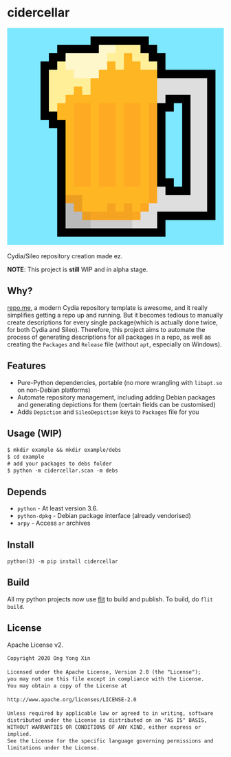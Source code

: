 # cidercellar

![logo](https://raw.githubusercontent.com/ongyx/cidercellar/master/logo.png "cidercellar")

Cydia/Sileo repository creation made ez.

**NOTE**: This project is **still** WIP and in alpha stage.

## Why?
[repo.me](https://github.com/syns/repo.me), a modern Cydia repository template is awesome, and it really simplifies getting a repo up and running.
But it becomes tedious to manually create descriptions for every single package(which is actually done twice, for both Cydia and Sileo).
Therefore, this project aims to automate the process of generating descriptions for all packages in a repo, as well as creating the `Packages` and `Release`  file (without `apt`, especially on Windows).

## Features
- Pure-Python dependencies, portable (no more wrangling with `libapt.so` on non-Debian platforms)
- Automate repository management, including adding Debian packages and generating depictions for them (certain fields can be customised)
- Adds `Depiction` and `SileoDepiction` keys to `Packages` file for you

## Usage (WIP)
```
$ mkdir example && mkdir example/debs
$ cd example
# add your packages to debs folder
$ python -m cidercellar.scan -m debs
```

## Depends
- `python` - At least version 3.6.
- `python-dpkg` - Debian package interface (already vendorised)
- `arpy` - Access `ar` archives

## Install

```
python(3) -m pip install cidercellar
```

## Build
All my python projects now use [flit](https://pypi.org/project/flit) to build and publish.
To build, do `flit build`.

## License

Apache License v2.

```
Copyright 2020 Ong Yong Xin

Licensed under the Apache License, Version 2.0 (the "License"); 
you may not use this file except in compliance with the License. 
You may obtain a copy of the License at

http://www.apache.org/licenses/LICENSE-2.0

Unless required by applicable law or agreed to in writing, software 
distributed under the License is distributed on an "AS IS" BASIS, 
WITHOUT WARRANTIES OR CONDITIONS OF ANY KIND, either express or implied. 
See the License for the specific language governing permissions and 
limitations under the License.
```
